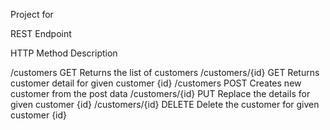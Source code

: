 Project for

REST Endpoint	



HTTP Method	Description

/customers	GET	Returns the list of customers
/customers/{id}	GET	Returns customer detail for given customer {id}
/customers	POST	Creates new customer from the post data
/customers/{id}	PUT	Replace the details for given customer {id}
/customers/{id}	DELETE	Delete the customer for given customer {id}